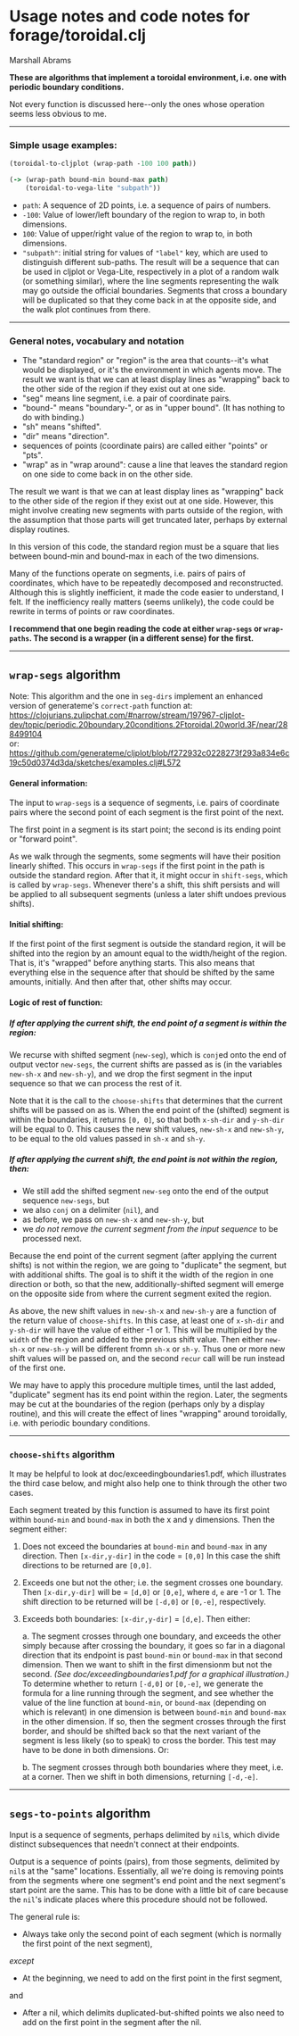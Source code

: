 Usage notes and code notes for forage/toroidal.clj
==
Marshall Abrams

**These are algorithms that implement a toroidal environment, i.e.
one with periodic boundary conditions.**

Not every function is discussed here--only the ones whose operation
seems less obvious to me.

---

### Simple usage examples:

```clojure
(toroidal-to-cljplot (wrap-path -100 100 path))
```
```clojure
(-> (wrap-path bound-min bound-max path)
    (toroidal-to-vega-lite "subpath"))
```
*  `path`: A sequence of 2D points, i.e. a sequence of pairs of numbers.
*  `-100`: Value of lower/left boundary of the region to wrap to, in both
        dimensions.
*  `100`:  Value of upper/right value of the region to wrap to, in both
        dimensions.
*  `"subpath"`: initial string for values of `"label"` key, which are used
             to distinguish different sub-paths.
The result will be a sequence that can be used in cljplot or Vega-Lite, 
respectively in a plot of a random walk (or something similar), where 
the line segments representing the walk may go outside the official 
boundaries.  Segments that cross a boundary will be duplicated so that
they come back in at the opposite side, and the walk plot continues
from there.

---

### General notes, vocabulary and notation

- The "standard region" or "region" is the area that counts--it's what 
  would be displayed, or it's the environment in which agents move.  The
  result we want is that we can at least display lines as "wrapping" back
  to the other side of the region if they exist out at one side.
- "seg" means line segment, i.e. a pair of coordinate pairs.
- "bound-" means "boundary-", or as in "upper bound". 
  (It has nothing to do with binding.)
- "sh" means "shifted".
- "dir" means "direction".
- sequences of points (coordinate pairs) are called either "points" or "pts".
- "wrap" as in "wrap around": cause a line that leaves the standard region 
  on one side to come back in on the other side.

The result we want is that we can at least display lines as "wrapping"
back to the other side of the region if they exist out at one side.
However, this might involve creating new segments with parts outside of
the region, with the assumption that those parts will get truncated
later, perhaps by external display routines.

In this version of this code, the standard region must be a square that
lies between bound-min and bound-max in each of the two dimensions.

Many of the functions operate on segments, i.e. pairs of pairs of
coordinates, which have to be repeatedly decomposed and reconstructed.
Although this is slightly inefficient, it made the code easier to
understand, I felt.  If the inefficiency really matters (seems
unlikely), the code could be rewrite in terms of points or raw
coordinates.

**I recommend that one begin reading the code at either `wrap-segs` or
`wrap-paths`. The second is a wrapper (in a different sense) for the
first.**


--- 

## `wrap-segs` algorithm

Note: This algorithm and the one in `seg-dirs` implement an enhanced
version of generateme's `correct-path` function
at:<br/>
https://clojurians.zulipchat.com/#narrow/stream/197967-cljplot-dev/topic/periodic.20boundary.20conditions.2Ftoroidal.20world.3F/near/288499104<br/>
or:<br/>
https://github.com/generateme/cljplot/blob/f272932c0228273f293a834e6c19c50d0374d3da/sketches/examples.clj#L572


#### General information:

The input to `wrap-segs` is a sequence of segments, i.e. pairs of
coordinate pairs where the second point of each segment is the first
point of the next.

The first point in a segment is its start point; the second is its
ending point or "forward point".

As we walk through the segments, some segments will have their position
linearly shifted.  This occurs in `wrap-segs` if the first point in the
path is outside the standard region.  After that it, it might occur in
`shift-segs`, which is called by `wrap-segs`.  Whenever there's a shift,
this shift persists and will be applied to all subsequent segments (unless a
later shift undoes previous shifts).

#### Initial shifting:

If the first point of the first segment is outside the standard region,
it will be shifted into the region by an amount equal to the
width/height of the region.  That is, it's "wrapped" before anything
starts.  This also means that everything else in the sequence after that
should be shifted by the same amounts, initially.  And then after that,
other shifts may occur.


#### Logic of rest of function:

##### If after applying the current shift, the end point of a segment *is* within the region:

We recurse with shifted segment (`new-seg`), which is `conj`ed onto the
end of output vector `new-segs`, the current shifts are passed as is (in
the variables `new-sh-x` and `new-sh-y`), and we drop the first segment
in the input sequence so that we can process the rest of it.

Note that it is the call to the `choose-shifts` that determines that
the current shifts will be passed on as is.  When the end point of the
(shifted) segment is within the boundaries, it returns `[0, 0]`, so
that both `x-sh-dir` and `y-sh-dir` will be equal to 0.  This causes
the new shift values, `new-sh-x` and `new-sh-y`, to be equal to the
old values passed in `sh-x` and `sh-y`.


##### If after applying the current shift, the end point is *not* within the region, then:

* We still add the shifted segment `new-seg` onto the end of the
  output sequence `new-segs`, but
* we also `conj` on a delimiter (`nil`), and
* as before, we pass on `new-sh-x` and `new-sh-y`, but
* we *do not remove the current segment from the input sequence*
  to be processed next.

Because the end point of the current segment (after applying the current
shifts) is not within the region, we are going to "duplicate" the
segment, but with additional shifts.  The goal is to shift it the width
of the region in one direction or both, so that the new,
additionally-shifted segment will emerge on the opposite side from where
the current segment exited the region.

As above, the new shift values in `new-sh-x` and `new-sh-y` are a
function of the return value of `choose-shifts`.  In this case, at
least one of `x-sh-dir` and `y-sh-dir` will have the value of either
-1 or 1.  This will be multiplied by the `width` of the region and
added to the previous shift value.  Then either `new-sh-x` or `new-sh-y`
will be different fromn `sh-x` or `sh-y`.  Thus one or more new shift
values will be passed on, and the second `recur` call will be run
instead of the first one.

We may have to apply this procedure multiple times, until the last
added, "duplicate" segment has its end point within the region.  Later,
the segments may be cut at the boundaries of the region (perhaps only
by a display routine), and this will create the effect of lines
"wrapping" around toroidally, i.e. with periodic boundary conditions.

---

### `choose-shifts` algorithm

It may be helpful to look at doc/exceedingboundaries1.pdf, which
illustrates the third case below, and might also help one to think
through the other two cases.

Each segment treated by this function is assumed to have its
first point within `bound-min` and `bound-max` in both the x and y
dimensions.  Then the segment either:
  1. Does not exceed the boundaries at `bound-min` and `bound-max`
     in any direction.  Then `[x-dir,y-dir]` in the code = `[0,0]`
     In this case the shift directions to be returned are `[0,0]`.
  2. Exceeds one but not the other; i.e. the segment crosses one
     boundary. Then `[x-dir,y-dir]` will be = `[d,0]` or `[0,e]`, where
     `d`, `e` are -1 or 1.  The shift direction to be returned will be
     `[-d,0]` or `[0,-e]`, respectively.
  3. Exceeds both boundaries: `[x-dir,y-dir]` = `[d,e]`.
     Then either:

     a. The segment crosses through one boundary, and exceeds the other
        simply because after crossing the boundary, it goes so far
        in a diagonal direction that its endpoint is past `bound-min`
        or `bound-max` in that second dimension.  Then we want to shift
        in the first dimensionm but not the second.
        *(See doc/exceedingboundaries1.pdf for a graphical illustration.)*
        To determine whether to return `[-d,0]` or `[0,-e]`, we generate
        the formula for a line running through the segment, and see
        whether the value of the line function at `bound-min`, or `bound-max`
        (depending on which is relevant) in one dimension is between
        `bound-min` and `bound-max` in the other dimension.  If so, then
        the segment crosses through the first border, and should be
        shifted back so that the next variant of the segment is less
        likely (so to speak) to cross the border.  This test may have
        to be done in both dimensions.
	Or:

     b. The segment crosses through both boundaries where they meet,
        i.e. at a corner.  Then we shift in both dimensions, returning
        `[-d,-e]`.

---

## `segs-to-points` algorithm

Input is a sequence of segments, perhaps delimited by `nil`s, which
divide distinct subsequences that needn't connect at their endpoints.

Output is a sequence of points (pairs), from those segments, delimited
by `nil`s at the "same" locations.  Essentially, all we're doing is
removing points from the segments where one segment's end point and the
next segment's start point are the same.  This has to be done with a little
bit of care because the `nil`'s indicate places where this procedure
should not be followed.

The general rule is:

* Always take only the second point of each segment (which is normally the
first point of the next segment),

*except*

* At the beginning, we need to add on the first point in the first segment,

and

* After a nil, which delimits duplicated-but-shifted points
we also need to add on the first point in the segment after the nil.
